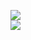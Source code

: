 [![](https://img.shields.io/badge/Made%20With-Github%20Spray-lightgrey.svg?style=for-the-badge&logo=github)](https://github.com/Annihil/github-spray#381)  
[![](https://i.imgur.com/2DrTn0Z.gif)](https://github.com/Annihil/github-spray)